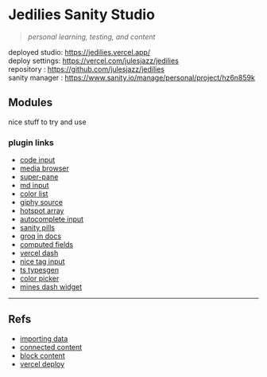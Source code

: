 # Jedilies Sanity Studio
> *personal learning, testing, and content*

deployed studio: https://jedilies.vercel.app/  
deploy settings: https://vercel.com/julesjazz/jedilies  
repository     : https://github.com/julesjazz/jedilies  
sanity manager : https://www.sanity.io/manage/personal/project/hz6n859k

## Modules
nice stuff to try and use

### plugin links
- [code input](https://www.sanity.io/plugins/code-input)
- [media browser](https://www.sanity.io/plugins/sanity-plugin-media)
- [super-pane](https://www.sanity.io/plugins/super-pane)
- [md input](https://www.sanity.io/plugins/sanity-plugin-markdown)
- [color list](https://www.sanity.io/plugins/sanity-plugin-color-list)
- [giphy source](https://www.sanity.io/plugins/sanity-plugin-asset-source-giphy)
- [hotspot array](https://www.sanity.io/plugins/hotspot-array)
- [autocomplete input](https://www.sanity.io/plugins/autocomplete-input)
- [sanity pills](https://www.sanity.io/plugins/sanity-pills)
- [groq in docs](https://www.sanity.io/plugins/documents-pane)
- [computed fields](https://www.sanity.io/plugins/sanity-plugin-computed-field)
- [vercel dash](https://www.sanity.io/plugins/vercel-dashboard-widget)
- [nice tag input](https://www.sanity.io/plugins/autocomplete-tags)
- [ts typesgen](https://www.sanity.io/plugins/sanity-codegen)
- [color picker](https://www.sanity.io/plugins/sanity-plugin-color-picker)
- [mines dash widget](https://www.sanity.io/plugins/sanity-plugin-minesweeper)

---
## Refs
- [importing data](https://www.sanity.io/docs/importing-data)
- [connected content](https://www.sanity.io/docs/connected-content)
- [block content](https://www.sanity.io/docs/block-content)
- [vercel deploy](https://vercel.com/guides/deploying-sanity-studio-with-vercel)